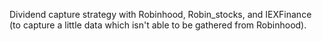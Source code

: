 Dividend capture strategy with Robinhood, Robin_stocks, and IEXFinance (to capture a little data which isn't able to be gathered from Robinhood).
